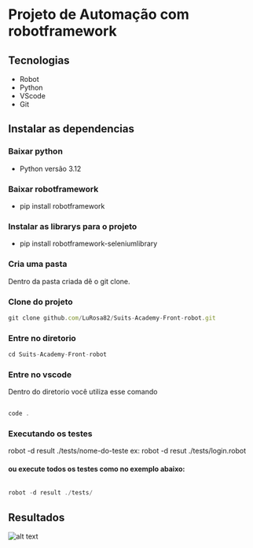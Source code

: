 
<h1>Projeto de Automação com robotframework</h1>
 
 
## Tecnologias
- Robot
- Python
- VScode
- Git
 
 
## Instalar as dependencias
 
### Baixar python
 
- Python versão 3.12
 
### Baixar robotframework
 
- pip install robotframework
 
### Instalar as librarys para o projeto
 
- pip install robotframework-seleniumlibrary
### Cria uma pasta

Dentro da pasta criada dê o git clone.
 
### Clone do projeto
```jsx
git clone github.com/LuRosa82/Suits-Academy-Front-robot.git
```

### Entre no diretorio
 
```jsx
cd Suits-Academy-Front-robot
```
 
### Entre no vscode
 
Dentro do diretorio você utiliza esse comando
 
```jsx
 
code .
```
 
### Executando os testes
 
   robot -d result ./tests/nome-do-teste
  ex: robot -d resut ./tests/login.robot
 
#### ou execute todos os testes como no exemplo abaixo:
```jsx
 
robot -d result ./tests/
```
## Resultados 
![alt text](<Captura de Tela (240).png>)
 
 

